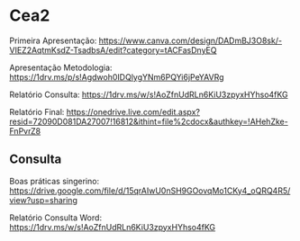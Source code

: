 # Cea2

Primeira Apresentação: https://www.canva.com/design/DADmBJ3O8sk/-VIEZ2AqtmKsdZ-TsadbsA/edit?category=tACFasDnyEQ

Apresentação Metodologia: https://1drv.ms/p/s!Agdwoh0IDQlygYNm6PQYi6jPeYAVRg

Relatório Consulta: https://1drv.ms/w/s!AoZfnUdRLn6KiU3zpyxHYhso4fKG

Relatório Final: https://onedrive.live.com/edit.aspx?resid=72090D081DA27007!16812&ithint=file%2cdocx&authkey=!AHehZke-FnPvrZ8


## Consulta

Boas práticas singerino: https://drive.google.com/file/d/15qrAIwU0nSH9GOovqMo1CKy4_oQRQ4R5/view?usp=sharing

Relatório Consulta Word: https://1drv.ms/w/s!AoZfnUdRLn6KiU3zpyxHYhso4fKG
